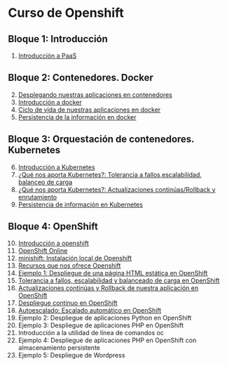 # Curso de Openshift

## Bloque 1: Introducción

1. [Introducción a PaaS](curso/u01)

## Bloque 2: Contenedores. Docker

2. [Desplegando nuestras aplicaciones en contenedores](curso/u02)
3. [Introducción a docker](curso/u03)
4. [Ciclo de vida de nuestras aplicaciones en docker](curso/u04)
5. [Persistencia de la información en docker](curso/u05)

## Bloque 3: Orquestación de contenedores. Kubernetes

6. [Introducción a Kubernetes](curso/u06)
7. [¿Qué nos aporta Kubernetes?: Tolerancia a fallos,escalabilidad, balanceo de carga](curso/u07)
8. [¿Qué nos aporta Kubernetes?: Actualizaciones continúas/Rollback y enrutamiento](curso/u08)
9. [Persistencia de información en Kubernetes](curso/u09)

## Bloque 4: OpenShift

10. [Introducción a openshift](curso/u10)
11. [OpenShift Online](curso/u11)
12. [minishift: Instalación local de Openshift](curso/u12)
13. [Recursos que nos ofrece Openshift](curso/u13)
14. [Ejemplo 1: Despliegue de una página HTML estática en OpenShift](curso/u14)
15. [Tolerancia a fallos, escalabilidad y balanceado de carga en OpenShift](curso/u15)
16. [Actualizaciones continúas y Rollback de nuestra aplicación en OpenShift](curso/u16)
17. [Despliegue continuo en OpenShift](curso/u17)
18. [Autoescalado: Escalado automático en OpenShift](curso/u18)
15. Ejemplo 2: Despliegue de aplicaciones Python en OpenShift
16. Ejemplo 3: Despliegue de aplicaciones PHP en OpenShift
17. Introducción a la utilidad de línea de comandos oc
18. Ejemplo 4: Despliegue de aplicaciones PHP en OpenShift con almacenamiento persistente
19. Ejemplo 5: Despliegue de Wordpress
